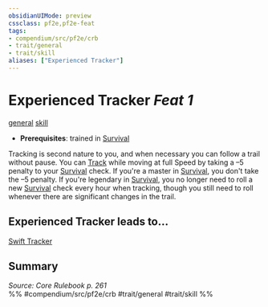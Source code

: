 ```yaml
---
obsidianUIMode: preview
cssclass: pf2e,pf2e-feat
tags:
- compendium/src/pf2e/crb
- trait/general
- trait/skill
aliases: ["Experienced Tracker"]
---
```

# Experienced Tracker  *Feat 1*  
[general](../../rules/traits/general.md)  [skill](../../rules/traits/skill.md)  

- **Prerequisites**: trained in [Survival](../skills.md#Survival)

Tracking is second nature to you, and when necessary you can follow a trail without pause. You can [Track](../../rules/actions/track.md) while moving at full Speed by taking a –5 penalty to your [Survival](../skills.md#Survival) check. If you're a master in [Survival](../skills.md#Survival), you don't take the –5 penalty. If you're legendary in [Survival](../skills.md#Survival), you no longer need to roll a new [Survival](../skills.md#Survival) check every hour when tracking, though you still need to roll whenever there are significant changes in the trail.

## Experienced Tracker leads to...

[Swift Tracker](swift-tracker.md)

## Summary

*Source: Core Rulebook p. 261*  
%% #compendium/src/pf2e/crb #trait/general #trait/skill %%